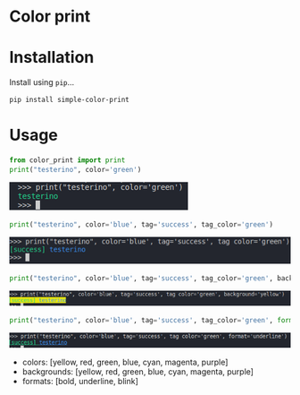 # Color print

# Installation

Install using `pip`...

    pip install simple-color-print

# Usage

```python
from color_print import print
print("testerino", color='green')
```
![Alt text](/img/first.png?raw=true)
```python
print("testerino", color='blue', tag='success', tag_color='green')
```
![Alt text](/img/second.png?raw=true)
```python
print("testerino", color='blue', tag='success', tag_color='green', background='yellow')
```
![Alt text](/img/third.png?raw=true)
```python
print("testerino", color='blue', tag='success', tag_color='green', format='underline')
```
![Alt text](/img/four.png?raw=true)


* colors: [yellow, red, green, blue, cyan, magenta, purple]
* backgrounds: [yellow, red, green, blue, cyan, magenta, purple]
* formats: [bold, underline, blink]